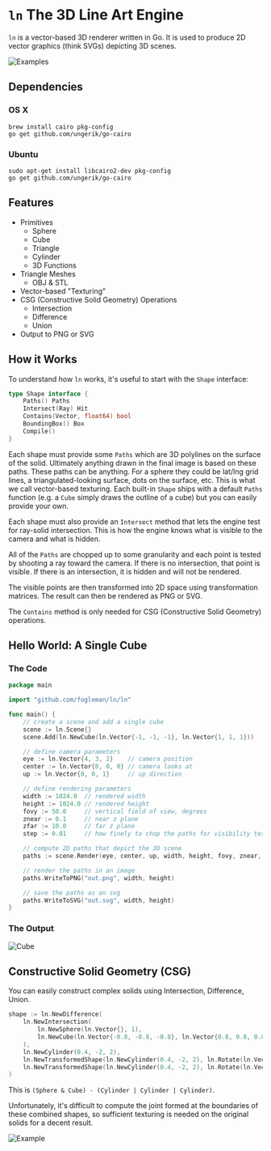 # `ln` The 3D Line Art Engine

`ln` is a vector-based 3D renderer written in Go. It is used to produce 2D
vector graphics (think SVGs) depicting 3D scenes.

![Examples](http://i.imgur.com/HY2Fg2t.png)

## Dependencies

### OS X

	brew install cairo pkg-config
	go get github.com/ungerik/go-cairo

### Ubuntu

	sudo apt-get install libcairo2-dev pkg-config
	go get github.com/ungerik/go-cairo

## Features

- Primitives
	- Sphere
	- Cube
	- Triangle
	- Cylinder
	- 3D Functions
- Triangle Meshes
	- OBJ & STL
- Vector-based "Texturing"
- CSG (Constructive Solid Geometry) Operations
	- Intersection
	- Difference
	- Union
- Output to PNG or SVG

## How it Works

To understand how `ln` works, it's useful to start with the `Shape` interface:

```go
type Shape interface {
	Paths() Paths
	Intersect(Ray) Hit
	Contains(Vector, float64) bool
	BoundingBox() Box
	Compile()
}
```

Each shape must provide some `Paths` which are 3D polylines on the surface
of the solid. Ultimately anything drawn in the final image is based on these
paths. These paths can be anything. For a sphere they could be lat/lng grid
lines, a triangulated-looking surface, dots on the surface, etc. This is what
we call vector-based texturing. Each built-in `Shape` ships with a default
`Paths` function (e.g. a `Cube` simply draws the outline of a cube) but you
can easily provide your own.

Each shape must also provide an `Intersect` method that lets the engine test
for ray-solid intersection. This is how the engine knows what is visible to the
camera and what is hidden.

All of the `Paths` are chopped up to some granularity and each point is tested
by shooting a ray toward the camera. If there is no intersection, that point is
visible. If there is an intersection, it is hidden and will not be rendered.

The visible points are then transformed into 2D space using transformation
matrices. The result can then be rendered as PNG or SVG.

The `Contains` method is only needed for CSG (Constructive Solid Geometry)
operations.

## Hello World: A Single Cube

### The Code

```go
package main

import "github.com/fogleman/ln/ln"

func main() {
	// create a scene and add a single cube
	scene := ln.Scene{}
	scene.Add(ln.NewCube(ln.Vector{-1, -1, -1}, ln.Vector{1, 1, 1}))

	// define camera parameters
	eye := ln.Vector{4, 3, 2}    // camera position
	center := ln.Vector{0, 0, 0} // camera looks at
	up := ln.Vector{0, 0, 1}     // up direction

	// define rendering parameters
	width := 1024.0  // rendered width
	height := 1024.0 // rendered height
	fovy := 50.0     // vertical field of view, degrees
	znear := 0.1     // near z plane
	zfar := 10.0     // far z plane
	step := 0.01     // how finely to chop the paths for visibility testing

	// compute 2D paths that depict the 3D scene
	paths := scene.Render(eye, center, up, width, height, fovy, znear, zfar, step)

	// render the paths in an image
	paths.WriteToPNG("out.png", width, height)

	// save the paths as an svg
	paths.WriteToSVG("out.svg", width, height)
}
```

### The Output

![Cube](http://i.imgur.com/d2dGrOJ.png)

## Constructive Solid Geometry (CSG)

You can easily construct complex solids using Intersection, Difference, Union.

```go
shape := ln.NewDifference(
	ln.NewIntersection(
		ln.NewSphere(ln.Vector{}, 1),
		ln.NewCube(ln.Vector{-0.8, -0.8, -0.8}, ln.Vector{0.8, 0.8, 0.8}),
	),
	ln.NewCylinder(0.4, -2, 2),
	ln.NewTransformedShape(ln.NewCylinder(0.4, -2, 2), ln.Rotate(ln.Vector{1, 0, 0}, ln.Radians(90))),
	ln.NewTransformedShape(ln.NewCylinder(0.4, -2, 2), ln.Rotate(ln.Vector{0, 1, 0}, ln.Radians(90))),
)
```

This is `(Sphere & Cube) - (Cylinder | Cylinder | Cylinder)`.

Unfortunately, it's difficult to compute the joint formed at the boundaries of these combined shapes, so sufficient texturing is needed on the original solids for a decent result.

![Example](http://i.imgur.com/gk8UtVK.gif)
